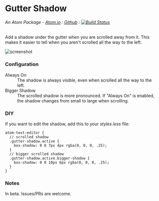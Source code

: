 # Gutter Shadow
###### An Atom Package - [Atom.io](https://atom.io/packages/gutter-shadow) : [Github](https://github.com/dsandstrom/atom-gutter-shadow) : [![Build Status](https://travis-ci.org/dsandstrom/atom-gutter-shadow.svg?branch=master)](https://travis-ci.org/dsandstrom/atom-gutter-shadow)

Add a shadow under the gutter when you are scrolled away from it. This makes it easier to tell when you aren't scrolled all the way to the left.

![screenshot][screenshot]

### Configuration

<dl>
  <dt>Always On</dt>
  <dd>
    The shadow is always visible, even when scrolled all the way to the left.
  </dd>

  <dt>Bigger Shadow</dt>
  <dd>
    The scrolled shadow is more pronounced.  If "Always On" is enabled, the shadow changes from small to large when scrolling.
  </dd>
</dl>

### DIY
If you want to edit the shadow, add this to your _styles.less_ file:
```less
atom-text-editor {
  // scrolled shadow
  .gutter-shadow.active {
    box-shadow: 0 0 7px 4px rgba(0, 0, 0, .25);
  }
  // bigger scrolled shadow
  .gutter-shadow.active.bigger-shadow {
    box-shadow: 0 0 10px 6px rgba(0, 0, 0, .25);
  }
}
```

### Notes
In beta. Issues/PRs are welcome.

[screenshot]: http://content.screencast.com/users/dsandstrom/folders/Jing/media/6e5c193e-29fc-49ff-bab9-2666de15f865/00000039.png
